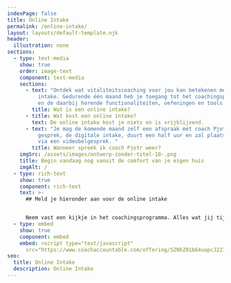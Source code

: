 ```yaml
---
indexPage: false
title: Online Intake
permalink: /online-intake/
layout: layouts/default-template.njk
header:
  illustration: none
sections:
  - type: text-media
    show: true
    order: image-text
    component: text-media
    sections:
      - text: "Ontdek wat vitaliteitscoaching voor jou kan betekenen met deze online
          intake. Gedurende één maand heb je toegang tot het coachingsprogramma
          en de daarbij horende functionaliteiten, oefeningen en tools. "
        title: Wat is een online intake?
      - title: Wat kost een online intake?
        text: De online intake kost je niets en is vrijblijvend.
      - text: "Je mag de komende maand zelf een afspraak met coach Pjotr inplannen. Dit
          gesprek, de digitale intake, duurt een half uur en zal plaatsvinden
          via een videobelgesprek. "
        title: Wanneer spreek ik coach Pjotr weer?
    imgSrc: /assets/images/ontwerp-zonder-titel-10-.png
    title: Begin vandaag nog vanuit de comfort van je eigen huis
    imgAlt: /
  - type: rich-text
    show: true
    component: rich-text
    text: >-
      ## Meld je hieronder aan voor de online intake


      Neem vast een kijkje in het coachingsprogramma. Alles wat jij tijdens de online intake met je coach deelt, zal in een beveiligde digitale omgeving bewaard worden. Zodra jij daar om vraagt, zal je account en al je opgeslagen gegevens verwijderd worden. Zie ook ons [Privacy Beleid](https://phantus.com/privacybeleid/).
  - type: embed
    show: true
    component: embed
    embed: <script type="text/javascript"
      src="https://www.coachaccountable.com/offering/S2NhZ01b64uapcJ221yc3nkJsdc40BL"></script>
seo:
  title: Online Intake
  description: Online Intake
---
```

